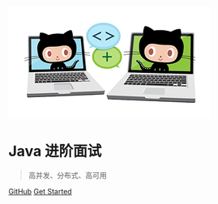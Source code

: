 ![logo](img/icon.png)

# Java 进阶面试

> 高并发、分布式、高可用

[GitHub](https://github.com/doocs/advanced-java/)
[Get Started](#互联网-java-工程师进阶知识完全扫盲)